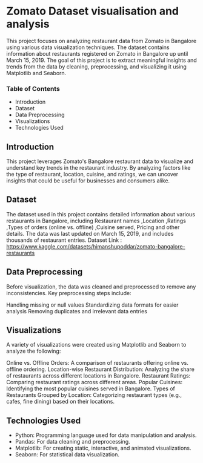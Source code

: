 # Zomato Dataset visualisation and analysis
This project focuses on analyzing restaurant data from Zomato in Bangalore using various data visualization techniques. The dataset contains information about restaurants registered on Zomato in Bangalore up until March 15, 2019. The goal of this project is to extract meaningful insights and trends from the data by cleaning, preprocessing, and visualizing it using Matplotlib and Seaborn.

### Table of Contents
- Introduction
- Dataset
- Data Preprocessing
- Visualizations
- Technologies Used

## Introduction
This project leverages Zomato's Bangalore restaurant data to visualize and understand key trends in the restaurant industry. By analyzing factors like the type of restaurant, location, cuisine, and ratings, we can uncover insights that could be useful for businesses and consumers alike.

## Dataset
The dataset used in this project contains detailed information about various restaurants in Bangalore, including Restaurant names ,Location ,Ratings ,Types of orders (online vs. offline) ,Cuisine served, Pricing and other details. The data was last updated on March 15, 2019, and includes thousands of restaurant entries.
Dataset Link : https://www.kaggle.com/datasets/himanshupoddar/zomato-bangalore-restaurants

## Data Preprocessing
Before visualization, the data was cleaned and preprocessed to remove any inconsistencies. Key preprocessing steps include:

Handling missing or null values
Standardizing data formats for easier analysis
Removing duplicates and irrelevant data entries

## Visualizations
A variety of visualizations were created using Matplotlib and Seaborn to analyze the following:

Online vs. Offline Orders: A comparison of restaurants offering online vs. offline ordering.
Location-wise Restaurant Distribution: Analyzing the share of restaurants across different locations in Bangalore.
Restaurant Ratings: Comparing restaurant ratings across different areas.
Popular Cuisines: Identifying the most popular cuisines served in Bangalore.
Types of Restaurants Grouped by Location: Categorizing restaurant types (e.g., cafes, fine dining) based on their locations.

## Technologies Used
- Python: Programming language used for data manipulation and analysis.
- Pandas: For data cleaning and preprocessing.
- Matplotlib: For creating static, interactive, and animated visualizations.
- Seaborn: For statistical data visualization.
